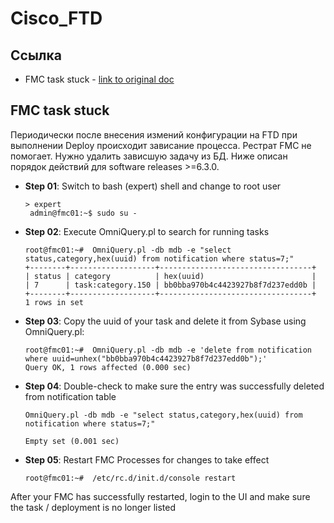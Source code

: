 # Cisco_FTD

## Ссылка

* FMC task stuck - [link to original doc](https://dependencyhell.net/2021/fmc-task-stuck-deleting-broken-tasks-from-database)

## FMC task stuck
Периодически после внесения измений конфигурации на FTD при выполнении Deploy происходит зависание процесса. Рестрат FMC не помогает.
Нужно удалить зависшую задачу из БД. Ниже описан порядок действий для software releases >=6.3.0.

* **Step 01**: Switch to bash (expert) shell and change to root user
  ```shell
  > expert
   admin@fmc01:~$ sudo su - 
  ```

* **Step 02**: Execute OmniQuery.pl to search for running tasks
  ```shell
  root@fmc01:~#  OmniQuery.pl -db mdb -e "select status,category,hex(uuid) from notification where status=7;"
  +--------+-------------------+----------------------------------+
  | status | category          | hex(uuid)                        |
  | 7      | task:category.150 | bb0bba970b4c4423927b8f7d237edd0b |
  +--------+-------------------+----------------------------------+
  1 rows in set 
  ```

* **Step 03**: Copy the uuid of your task and delete it from Sybase using OmniQuery.pl:
  ```shell
  root@fmc01:~#  OmniQuery.pl -db mdb -e 'delete from notification where uuid=unhex("bb0bba970b4c4423927b8f7d237edd0b");'
  Query OK, 1 rows affected (0.000 sec)  
  ```

* **Step 04**: Double-check to make sure the entry was successfully deleted from notification table
  ```shell
  OmniQuery.pl -db mdb -e "select status,category,hex(uuid) from notification where status=7;"

  Empty set (0.001 sec) 
  ```

* **Step 05**: Restart FMC Processes for changes to take effect
  ```shell
  root@fmc01:~#  /etc/rc.d/init.d/console restart
  ```

After your FMC has successfully restarted, login to the UI and make sure the task / deployment is no longer listed
